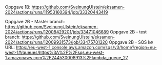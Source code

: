 Oppgave 1B: https://github.com/SveinungUlstein/eksamen-2024/actions/runs/11953160394/job/33320443419

Oppgave 2B - Master branch: https://github.com/SveinungUlstein/eksamen-2024/actions/runs/12008429201/job/33471046689
Oppgave 2B - test branch:   https://github.com/SveinungUlstein/eksamen-2024/actions/runs/12009931573/job/33475701320
Oppgave 2B - SQS kø URL:    https://eu-west-1.console.aws.amazon.com/sqs/v3/home?region=eu-west-1#/queues/https%3A%2F%2Fsqs.eu-west-1.amazonaws.com%2F244530008913%2Flambda_queue_27
